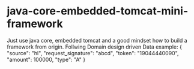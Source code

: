 # java-core-embedded-tomcat-mini-framework
Just use java core, embedded tomcat and a good mindset how to build a framework from origin. Follwing Domain design driven
Data example:
{
    "source": "hl",
    "request_signature": "abcd",
    "token": "19044440090",
	"amount": 100000,
	"type": "A"
}

